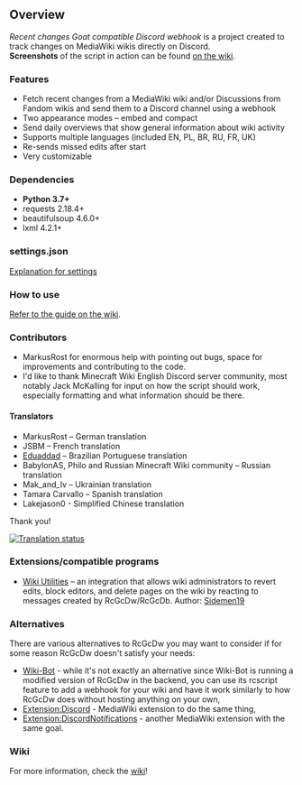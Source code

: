 ## Overview ##
*Recent changes Goat compatible Discord webhook* is a project created to track changes on MediaWiki wikis directly on Discord.     
**Screenshots** of the script in action can be found [on the wiki](https://gitlab.com/piotrex43/RcGcDw/wikis/Presentation).

### Features ###
* Fetch recent changes from a MediaWiki wiki and/or Discussions from Fandom wikis and send them to a Discord channel using a webhook
* Two appearance modes – embed and compact
* Send daily overviews that show general information about wiki activity
* Supports multiple languages (included EN, PL, BR, RU, FR, UK)
* Re-sends missed edits after start
* Very customizable

### Dependencies ###
* **Python 3.7+**
* requests 2.18.4+
* beautifulsoup 4.6.0+
* lxml 4.2.1+

### settings.json ###
[Explanation for settings](https://gitlab.com/piotrex43/RcGcDw/wikis/settings.json)    

### How to use ###
[Refer to the guide on the wiki](https://gitlab.com/piotrex43/RcGcDw/wikis/Guide).

### Contributors ###
* MarkusRost for enormous help with pointing out bugs, space for improvements and contributing to the code.
* I'd like to thank Minecraft Wiki English Discord server community, most notably Jack McKalling for input on how the script should work, especially formatting and what information should be there.

#### Translators #### 
* MarkusRost – German translation
* JSBM – French translation
* [Eduaddad](https://eduardoaddad.com.br) – Brazilian Portuguese translation
* BabylonAS, Philo and Russian Minecraft Wiki community – Russian translation
* Mak_and_Iv – Ukrainian translation
* Tamara Carvallo – Spanish translation
* Lakejason0 - Simplified Chinese translation

Thank you!

[![Translation status](https://translate.wikibot.de/widgets/rcgcdw/-/multi-auto.svg)](https://translate.wikibot.de/engage/rcgcdw/?utm_source=widget)

### Extensions/compatible programs ###
* [Wiki Utilities](https://github.com/Sidemen19/Wiki-Utilities) – an integration that allows wiki administrators to revert edits, block editors, and delete pages on the wiki by reacting to messages created by RcGcDw/RcGcDb. Author: [Sidemen19](https://github.com/Sidemen19)

### Alternatives ###
There are various alternatives to RcGcDw you may want to consider if for some reason RcGcDw doesn't satisfy your needs:
* [Wiki-Bot](https://wiki.wikibot.de/wiki/Wiki-Bot_Wiki) - while it's not exactly an alternative since Wiki-Bot is running a modified version of RcGcDw in the backend, you can use its rcscript feature to add a webhook for your wiki and have it work similarly to how RcGcDw does without hosting anything on your own,
* [Extension:Discord](https://www.mediawiki.org/wiki/Extension:Discord) - MediaWiki extension to do the same thing,
* [Extension:DiscordNotifications](https://www.mediawiki.org/wiki/Extension:DiscordNotifications) - another MediaWiki extension with the same goal.

### Wiki ###
For more information, check the [wiki](https://gitlab.com/piotrex43/RcGcDw/wikis/Home)! 